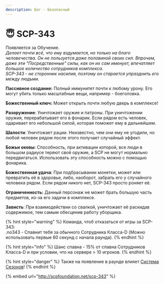 ```yaml
---
description: Бог - Безопасный
---
```


# 😇 SCP-343

Появляется за Обучение.\
_Делает почти всё, что ему вздумается, но только на благо человечества. Он не пользуется даже половиной своих сил. Впрочем, даже эти "Посредственные" силы, как он их сам именует, впечатляет большое количество сотрудников комплекса._\
_SCP-343 - не сторонник насилия, поэтому он старается упразднить его между людьми._

**Пассивное создание:** Полный иммунитет почти к любому урону. Его могут убить только масштабные вещи, например - боеголовка.

**Божественный ключ:** Может открыть почти любую дверь в комплексе!

**Разоружение**: Уничтожает оружие и патроны. При уничтожении оружия, перерабатывает его в фонарик. Если рядом есть человек, одаривает его небольшой силой, которая поможет ему в дальнейшем.

**Шалости**: Уничтожает рации. Неизвестно, чем они ему не угодили, но любой человек рядом после этого получает случайный эффект.

**Божьи оковы**: Способность, при активации которой, все люди в большом радиусе теряют своё оружие, а SCP не могут нормально передвигаться. Использовать эту способность можно с помощью фонарика.

**Божественная удача**: При подбрасывании монетки, может или превратить её в здоровье, либо, наоборот, забрать его у случайного человека рядом. Если рядом никого нет, SCP-343 просто роняет её.

**Ограниченность:** Данный персонаж не может брать большую часть предметов, из-за его задачи в комплексе.

**Зависть**: При взаимодействии со свалкой, уничтожает её раскидав содержимое, тем самым обесценив работу уборщика.

{% hint style="warning" %}
Команда, чтоб отказаться от игры за SCP-343:\
.no343 - Спавнит тебя за обычного Сотрудника Класса-D (Можно использовать первые 60 секунд с начала раунда).
{% endhint %}

{% hint style="info" %}
Шанс спавна - 15% от спавна Сотрудников Класса-D и при условии, что на сервере > 10 игроков.
{% endhint %}

{% hint style="danger" %}
Также на появление в раунде влияет [Система Сезонов](../server-systems/seasons-system.md)!
{% endhint %}

{% embed url="http://scpfoundation.net/scp-343" %}
